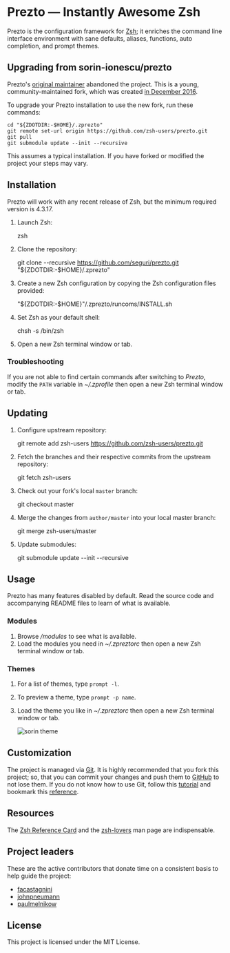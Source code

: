 Prezto — Instantly Awesome Zsh
==============================

Prezto is the configuration framework for [Zsh][1]; it enriches the command line
interface environment with sane defaults, aliases, functions, auto completion,
and prompt themes.

Upgrading from sorin-ionescu/prezto
-----------------------------------

Prezto's [original maintainer][original] abandoned the project. This is a
young, community-maintained fork, which was created [in December 2016][fork].

To upgrade your Prezto installation to use the new fork, run these commands:

    cd "${ZDOTDIR:-$HOME}/.zprezto"
    git remote set-url origin https://github.com/zsh-users/prezto.git
    git pull
    git submodule update --init --recursive

This assumes a typical installation. If you have forked or modified the
project your steps may vary.

[original]: https://github.com/sorin-ionescu/prezto
[fork]: https://github.com/sorin-ionescu/prezto#1239

Installation
------------

Prezto will work with any recent release of Zsh, but the minimum required
version is 4.3.17.

  1. Launch Zsh:

        zsh

  2. Clone the repository:

        git clone --recursive https://github.com/seguri/prezto.git "${ZDOTDIR:-$HOME}/.zprezto"

  3. Create a new Zsh configuration by copying the Zsh configuration files
     provided:

        "${ZDOTDIR:-$HOME}"/.zprezto/runcoms/INSTALL.sh

  4. Set Zsh as your default shell:

        chsh -s /bin/zsh

  5. Open a new Zsh terminal window or tab.

### Troubleshooting

If you are not able to find certain commands after switching to *Prezto*,
modify the `PATH` variable in *~/.zprofile* then open a new Zsh terminal
window or tab.

Updating
--------

  1. Configure upstream repository:

        git remote add zsh-users https://github.com/zsh-users/prezto.git
    
  2. Fetch the branches and their respective commits from the upstream repository:

        git fetch zsh-users
      
  3. Check out your fork's local `master` branch:
  
        git checkout master

  4. Merge the changes from `author/master` into your local master branch:
  
        git merge zsh-users/master

  5. Update submodules:
  
        git submodule update --init --recursive

Usage
-----

Prezto has many features disabled by default. Read the source code and
accompanying README files to learn of what is available.

### Modules

  1. Browse */modules* to see what is available.
  2. Load the modules you need in *~/.zpreztorc* then open a new Zsh terminal
     window or tab.

### Themes

  1. For a list of themes, type `prompt -l`.
  2. To preview a theme, type `prompt -p name`.
  3. Load the theme you like in *~/.zpreztorc* then open a new Zsh terminal
     window or tab.

     ![sorin theme][2]

Customization
-------------

The project is managed via [Git][3]. It is highly recommended that you fork this
project; so, that you can commit your changes and push them to [GitHub][4] to
not lose them. If you do not know how to use Git, follow this [tutorial][5] and
bookmark this [reference][6].

Resources
---------

The [Zsh Reference Card][7] and the [zsh-lovers][8] man page are indispensable.

Project leaders
---------------

These are the active contributors that donate time on a consistent basis to help guide the project:

* [facastagnini](https://github.com/facastagnini)
* [johnpneumann](https://github.com/johnpneumann)
* [paulmelnikow](https://github.com/paulmelnikow)

License
-------

This project is licensed under the MIT License.

[1]: http://www.zsh.org
[2]: http://i.imgur.com/nrGV6pg.png "sorin theme"
[3]: http://git-scm.com
[4]: https://github.com
[5]: http://gitimmersion.com
[6]: http://gitref.org
[7]: http://www.bash2zsh.com/zsh_refcard/refcard.pdf
[8]: http://grml.org/zsh/zsh-lovers.html
